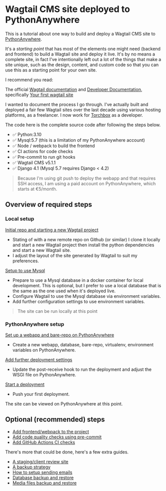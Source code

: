 # Wagtail CMS site deployed to PythonAnywhere

This is a tutorial about one way to build and deploy a Wagtail CMS site to [PythonAnywhere](https://www.pythonanywhere.com).

It's a *starting point* that has most of the elements one might need (backend and frontend) to build a Wagtail site and deploy it live. It's by no means a complete site, in fact I've intentionally left out a lot of the things that make a site unique, such as the design, content, and custom code so that you can use this as a starting point for your own site.

I recommend you read:

The official [Wagtail documentation](https://wagtail.org) and [Developer Documentation](https://docs.wagtail.org/en/stable/), specifically [Your first wagtail site](https://docs.wagtail.org/en/stable/getting_started/tutorial.html)

I wanted to document the process I go through. I've actually built and deployed a fair few Wagtail sites over the last decade using various hosting platforms, as a freelancer. I now work for [Torchbox](https://torchbox.com) as a developer.

The code here is the complete source code after following the steps below.

- ✅ Python:3.10
- ✅ Mysql:5.7 (this is a limitation of my PythonAnywhere account)
- ✅ Node / webpack to build the frontend
- ✅ CI actions for code checks
- ✅ Pre-commit to run git hooks
- ✅ Wagtail CMS v5.1.1
- ✅ Django 4.1 (Mysql 5.7 requires Django < 4.2)

> Because I'm using git push to deploy the webapp and that requires SSH access, I am using a paid account on PythonAnywhere, which starts at €5/month.

## Overview of required steps

### Local setup

[Initial repo and starting a new Wagtail project](./docs/required/100-1-start-wagtail.md)

- Stating of with a new remote repo on Github (or similar) I clone it locally and start a new Wagtail project then install the python dependencies and start a new Wagtail site.
- I adjust the layout of the site generated by Wagtail to suit my preferences.

[Setup to use Mysql](./docs/required/100-2-use-mysql.md)

- Prepare to use a Mysql database in a docker container for local development. This is optional, but I prefer to use a local database that is the same as the one used when it's deployed live.
- Configure Wagtail to use the Mysql database via environment variables.
- Add further configuration settings to use environment variables.

> The site can be run locally at this point

### PythonAnywhere setup

[Set up a webapp and bare-repo on PythonAnywhere](./docs/required/200-1-webapp-setup.md)

- Create a new webapp, database, bare-repo, virtualenv, environment variables on PythonAnywhere.

[Add further deployment settings](./docs/required/200-2-deploy-hooks-wsgi.md)

- Update the post-receive hook to run the deployment and adjust the WSGI file on PythonAnywhere.

[Start a deployment](./docs/required/200-3-push-to-deploy.md)

- Push your first deployment.

The site can be viewed on PythonAnywhere at this point.

## Optional (recommended) steps

- [Add frontend/webpack to the project](./docs/optional/100-1-add-frontend-compilation.md)
- [Add code quality checks using pre-commit](./docs/optional/100-2-pre-commit.md)
- [Add GitHub Actions CI checks](./docs/optional/100-3-ci-actions.md)

There's more that could be done, here's a few extra guides.

- [A staging/client review site](./docs/more/a-stagingclient-review-site.md)
- [A backup strategy](./docs/more/b-a-backup-strategy.md)
- [How to setup sending emails](./docs/more/d-how-to-setup-sending-emails.md)
- [Database backup and restore](./docs/more/e-database-backup-and-restore.md)
- [Media files backup and restore](./docs/more/f-media-files-backup-and-restore.md)
